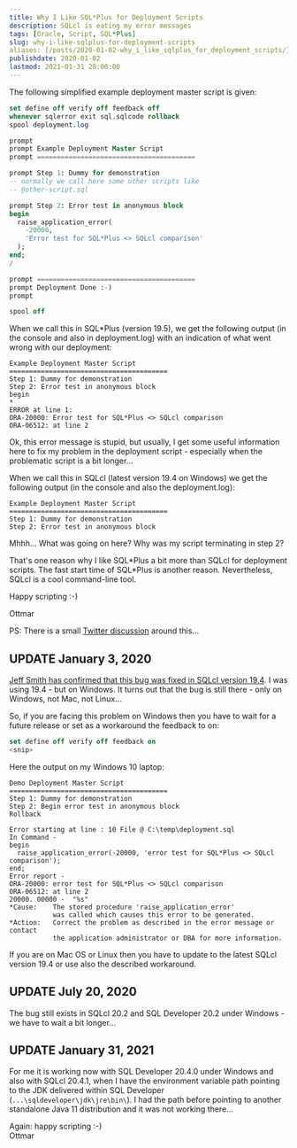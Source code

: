 ```yaml
---
title: Why I Like SQL*Plus for Deployment Scripts
description: SQLcl is eating my error messages
tags: [Oracle, Script, SQL*Plus]
slug: why-i-like-sqlplus-for-deployment-scripts
aliases: [/posts/2020-01-02-why_i_like_sqlplus_for_deployment_scripts/]
publishdate: 2020-01-02
lastmod: 2021-01-31 20:00:00
---
```


The following simplified example deployment master script is given:

```sql
set define off verify off feedback off
whenever sqlerror exit sql.sqlcode rollback
spool deployment.log

prompt
prompt Example Deployment Master Script
prompt ========================================

prompt Step 1: Dummy for demonstration
-- normally we call here some other scripts like
-- @other-script.sql

prompt Step 2: Error test in anonymous block
begin
  raise_application_error(
    -20000, 
    'Error test for SQL*Plus <> SQLcl comparison'
  );
end;
/

prompt ========================================
prompt Deployment Done :-)
prompt

spool off
```

When we call this in SQL*Plus (version 19.5), we get the following output (in
the console and also in deployment.log) with an indication of what went wrong
with our deployment:

```
Example Deployment Master Script
========================================
Step 1: Dummy for demonstration
Step 2: Error test in anonymous block
begin
*
ERROR at line 1:
ORA-20000: Error test for SQL*Plus <> SQLcl comparison 
ORA-06512: at line 2 
```

Ok, this error message is stupid, but usually, I get some useful information
here to fix my problem in the deployment script - especially when the
problematic script is a bit longer...

When we call this in SQLcl (latest version 19.4 on Windows) we get the following
output (in the console and also the deployment.log):

```
Example Deployment Master Script
========================================
Step 1: Dummy for demonstration
Step 2: Error test in anonymous block
```

Mhhh... What was going on here? Why was my script terminating in step 2?

That's one reason why I like SQL\*Plus a bit more than SQLcl for deployment
scripts. The fast start time of SQL\*Plus is another reason. Nevertheless, SQLcl
is a cool command-line tool.

Happy scripting :-)

Ottmar

PS: There is a small [Twitter
discussion](https://twitter.com/ogobrecht/status/1212646721127366656) around
this...

## UPDATE January 3, 2020

[Jeff Smith has confirmed that this bug was fixed in SQLcl version
19.4](https://twitter.com/thatjeffsmith/status/1213102639497515009). I was using
19.4 - but on Windows. It turns out that the bug is still there - only on
Windows, not Mac, not Linux...

So, if you are facing this problem on Windows then you have to wait for a future
release or set as a workaround the feedback to on:

```sql
set define off verify off feedback on
<snip>
```

Here the output on my Windows 10 laptop:

```
Demo Deployment Master Script
========================================
Step 1: Dummy for demonstration
Step 2: Begin error test in anonymous block
Rollback

Error starting at line : 10 File @ C:\temp\deployment.sql
In Command -
begin
  raise_application_error(-20000, 'error test for SQL*Plus <> SQLcl comparison');
end;
Error report -
ORA-20000: error test for SQL*Plus <> SQLcl comparison
ORA-06512: at line 2
20000. 00000 -  "%s"
*Cause:    The stored procedure 'raise_application_error'
           was called which causes this error to be generated.
*Action:   Correct the problem as described in the error message or contact
           the application administrator or DBA for more information.
```

If you are on Mac OS or Linux then you have to update to the latest SQLcl
version 19.4 or use also the described workaround.

## UPDATE July 20, 2020

The bug still exists in SQLcl 20.2 and SQL Developer 20.2 under Windows - we
have to wait a bit longer...

## UPDATE January 31, 2021

For me it is working now with SQL Developer 20.4.0 under Windows and also with
SQLcl 20.4.1, when I have the environment variable path pointing to the JDK
delivered within SQL Developer (`...\sqldeveloper\jdk\jre\bin\`). I had the path
before pointing to another standalone Java 11 distribution and it was not
working there...

Again: happy scripting :-)\
Ottmar
